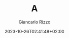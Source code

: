 ---
title: 'A'
date: '2023-10-26T02:41:48+02:00'
author: 'Giancarlo Rizzo'
draft: true
tags: offtopic
categories: []
color: '--base0a'
---